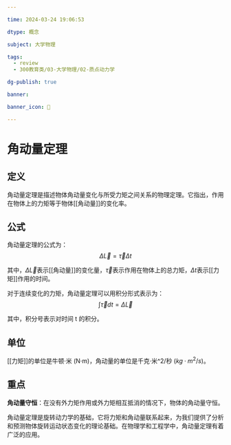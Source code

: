 ```yaml
---

time: 2024-03-24 19:06:53

dtype: 概念

subject: 大学物理

tags:
  - review
  - 300教育类/03-大学物理/02-质点动力学

dg-publish: true

banner: 

banner_icon: 🧠

---
```


# 角动量定理

## 定义

角动量定理是描述物体角动量变化与所受力矩之间关系的物理定理。它指出，作用在物体上的力矩等于物体[[角动量]]的变化率。

## 公式

角动量定理的公式为：$$\Delta \vec{L} = \vec{\tau} \Delta t$$

其中，$\Delta \vec{L}$表示[[角动量]]的变化量，$\vec{\tau}$表示作用在物体上的总力矩，$\Delta t$表示[[力矩]]作用的时间。

对于连续变化的力矩，角动量定理可以用积分形式表示为：$$\int \vec{\tau} dt = \Delta \vec{L}$$

其中，积分号表示对时间 t 的积分。

## 单位

[[力矩]]的单位是牛顿·米 (N·m)，角动量的单位是千克·米^2/秒 ($kg·m^2/s$)。

## 重点

**角动量守恒**：在没有外力矩作用或外力矩相互抵消的情况下，物体的角动量守恒。

角动量定理是旋转动力学的基础，它将力矩和角动量联系起来，为我们提供了分析和预测物体旋转运动状态变化的理论基础。在物理学和工程学中，角动量定理有着广泛的应用。



